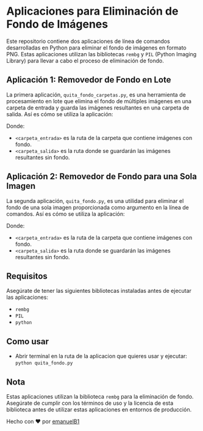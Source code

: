 # Aplicaciones para Eliminación de Fondo de Imágenes

Este repositorio contiene dos aplicaciones de línea de comandos desarrolladas en Python para eliminar el fondo de imágenes en formato PNG. Estas aplicaciones utilizan las bibliotecas `rembg` y `PIL` (Python Imaging Library) para llevar a cabo el proceso de eliminación de fondo.

## Aplicación 1: Removedor de Fondo en Lote

La primera aplicación, `quita_fondo_carpetas.py`, es una herramienta de procesamiento en lote que elimina el fondo de múltiples imágenes en una carpeta de entrada y guarda las imágenes resultantes en una carpeta de salida. Así es cómo se utiliza la aplicación:


Donde:
- `<carpeta_entrada>` es la ruta de la carpeta que contiene imágenes con fondo.
- `<carpeta_salida>` es la ruta donde se guardarán las imágenes resultantes sin fondo.

## Aplicación 2: Removedor de Fondo para una Sola Imagen

La segunda aplicación, `quita_fondo.py`, es una utilidad para eliminar el fondo de una sola imagen proporcionada como argumento en la línea de comandos. Así es cómo se utiliza la aplicación:


Donde:
- `<carpeta_entrada>` es la ruta de la carpeta que contiene imágenes con fondo.
- `<carpeta_salida>` es la ruta donde se guardarán las imágenes resultantes sin fondo.


## Requisitos

Asegúrate de tener las siguientes bibliotecas instaladas antes de ejecutar las aplicaciones:

- `rembg`
- `PIL`
- `python`
  
## Como usar
- Abrir terminal en la ruta de la aplicacion que quieres usar y ejecutar: `python quita_fondo.py`
## Nota

Estas aplicaciones utilizan la biblioteca `rembg` para la eliminación de fondo. Asegúrate de cumplir con los términos de uso y la licencia de esta biblioteca antes de utilizar estas aplicaciones en entornos de producción.

Hecho con ❤️ por [emanuelB1](https://github.com/emanuelB1)


